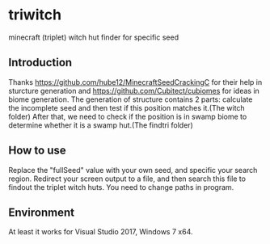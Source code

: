 # triwitch
 minecraft (triplet) witch hut finder for specific seed

## Introduction
 Thanks https://github.com/hube12/MinecraftSeedCrackingC for their help in sturcture generation and https://github.com/Cubitect/cubiomes for ideas in biome generation.
 The generation of structure contains 2 parts: calculate the incomplete seed and then test if this position matches it.(The witch folder) After that, we need to check if the position is in swamp biome to determine whether it is a swamp hut.(The findtri folder)
 
## How to use
 Replace the "fullSeed" value with your own seed, and specific your search region. Redirect your screen output to a file, and then search this file to findout the triplet witch huts. You need to change paths in program.
 
## Environment
At least it works for Visual Studio 2017, Windows 7 x64.
